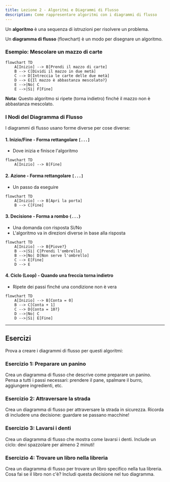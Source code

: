 ```yaml
---
title: Lezione 2 - Algoritmi e Diagrammi di Flusso
description: Come rappresentare algoritmi con i diagrammi di flusso
---
```


Un **algoritmo** è una sequenza di istruzioni per risolvere un problema.

Un **diagramma di flusso** (flowchart) è un modo per disegnare un algoritmo.

### Esempio: Mescolare un mazzo di carte

```mermaid
flowchart TD
    A[Inizio] --> B[Prendi il mazzo di carte]
    B --> C[Dividi il mazzo in due metà]
    C --> D[Intreccia le carte delle due metà]
    D --> E{Il mazzo è abbastanza mescolato?}
    E -->|No| C
    E -->|Sì| F[Fine]
```

**Nota:** Questo algoritmo si ripete (torna indietro) finché il mazzo non è abbastanza mescolato.

### I Nodi del Diagramma di Flusso

I diagrammi di flusso usano forme diverse per cose diverse:

#### 1. Inizio/Fine - Forma rettangolare `[...]`
- Dove inizia e finisce l'algoritmo

```mermaid
flowchart TD
    A[Inizio] --> B[Fine]
```

#### 2. Azione - Forma rettangolare `[...]`
- Un passo da eseguire

```mermaid
flowchart TD
    A[Inizio] --> B[Apri la porta]
    B --> C[Fine]
```

#### 3. Decisione - Forma a rombo `{...}`
- Una domanda con risposta Sì/No
- L'algoritmo va in direzioni diverse in base alla risposta

```mermaid
flowchart TD
    A[Inizio] --> B{Piove?}
    B -->|Sì| C[Prendi l'ombrello]
    B -->|No| D[Non serve l'ombrello]
    C --> E[Fine]
    D --> E
```

#### 4. Ciclo (Loop) - Quando una freccia torna indietro
- Ripete dei passi finché una condizione non è vera

```mermaid
flowchart TD
    A[Inizio] --> B[Conta = 0]
    B --> C[Conta + 1]
    C --> D{Conta = 10?}
    D -->|No| C
    D -->|Sì| E[Fine]
```

---

## Esercizi

Prova a creare i diagrammi di flusso per questi algoritmi:

### Esercizio 1: Preparare un panino
Crea un diagramma di flusso che descrive come preparare un panino.
Pensa a tutti i passi necessari: prendere il pane, spalmare il burro, aggiungere ingredienti, etc.

### Esercizio 2: Attraversare la strada
Crea un diagramma di flusso per attraversare la strada in sicurezza.
Ricorda di includere una decisione: guardare se passano macchine!

### Esercizio 3: Lavarsi i denti
Crea un diagramma di flusso che mostra come lavarsi i denti.
Include un ciclo: devi spazzolare per almeno 2 minuti!

### Esercizio 4: Trovare un libro nella libreria
Crea un diagramma di flusso per trovare un libro specifico nella tua libreria.
Cosa fai se il libro non c'è? Includi questa decisione nel tuo diagramma.
